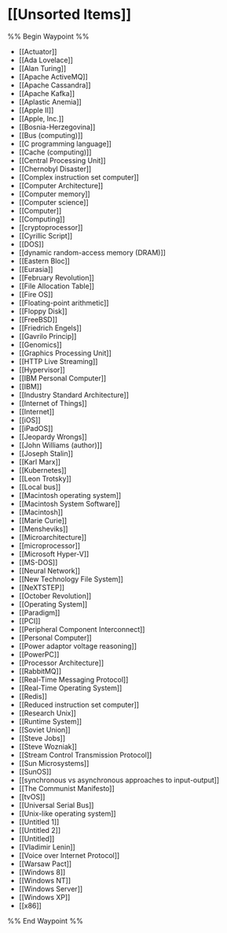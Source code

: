 # [[Unsorted Items]]

%% Begin Waypoint %%
- [[Actuator]]
- [[Ada Lovelace]]
- [[Alan Turing]]
- [[Apache ActiveMQ]]
- [[Apache Cassandra]]
- [[Apache Kafka]]
- [[Aplastic Anemia]]
- [[Apple II]]
- [[Apple, Inc.]]
- [[Bosnia-Herzegovina]]
- [[Bus (computing)]]
- [[C programming language]]
- [[Cache (computing)]]
- [[Central Processing Unit]]
- [[Chernobyl Disaster]]
- [[Complex instruction set computer]]
- [[Computer Architecture]]
- [[Computer memory]]
- [[Computer science]]
- [[Computer]]
- [[Computing]]
- [[cryptoprocessor]]
- [[Cyrillic Script]]
- [[DOS]]
- [[dynamic random-access memory (DRAM)]]
- [[Eastern Bloc]]
- [[Eurasia]]
- [[February Revolution]]
- [[File Allocation Table]]
- [[Fire OS]]
- [[Floating-point arithmetic]]
- [[Floppy Disk]]
- [[FreeBSD]]
- [[Friedrich Engels]]
- [[Gavrilo Princip]]
- [[Genomics]]
- [[Graphics Processing Unit]]
- [[HTTP Live Streaming]]
- [[Hypervisor]]
- [[IBM Personal Computer]]
- [[IBM]]
- [[Industry Standard Architecture]]
- [[Internet of Things]]
- [[Internet]]
- [[iOS]]
- [[iPadOS]]
- [[Jeopardy Wrongs]]
- [[John Williams (author)]]
- [[Joseph Stalin]]
- [[Karl Marx]]
- [[Kubernetes]]
- [[Leon Trotsky]]
- [[Local bus]]
- [[Macintosh operating system]]
- [[Macintosh System Software]]
- [[Macintosh]]
- [[Marie Curie]]
- [[Mensheviks]]
- [[Microarchitecture]]
- [[microprocessor]]
- [[Microsoft Hyper-V]]
- [[MS-DOS]]
- [[Neural Network]]
- [[New Technology File System]]
- [[NeXTSTEP]]
- [[October Revolution]]
- [[Operating System]]
- [[Paradigm]]
- [[PCI]]
- [[Peripheral Component Interconnect]]
- [[Personal Computer]]
- [[Power adaptor voltage reasoning]]
- [[PowerPC]]
- [[Processor Architecture]]
- [[RabbitMQ]]
- [[Real-Time Messaging Protocol]]
- [[Real-Time Operating System]]
- [[Redis]]
- [[Reduced instruction set computer]]
- [[Research Unix]]
- [[Runtime System]]
- [[Soviet Union]]
- [[Steve Jobs]]
- [[Steve Wozniak]]
- [[Stream Control Transmission Protocol]]
- [[Sun Microsystems]]
- [[SunOS]]
- [[synchronous vs asynchronous approaches to input-output]]
- [[The Communist Manifesto]]
- [[tvOS]]
- [[Universal Serial Bus]]
- [[Unix-like operating system]]
- [[Untitled 1]]
- [[Untitled 2]]
- [[Untitled]]
- [[Vladimir Lenin]]
- [[Voice over Internet Protocol]]
- [[Warsaw Pact]]
- [[Windows 8]]
- [[Windows NT]]
- [[Windows Server]]
- [[Windows XP]]
- [[x86]]

%% End Waypoint %%
